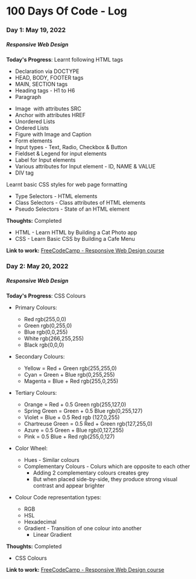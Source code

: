 # 100 Days Of Code - Log

### Day 1: May 19, 2022
##### Responsive Web Design

**Today's Progress**: 
Learnt following HTML tags
- Declaration via DOCTYPE
- HEAD, BODY, FOOTER tags
- MAIN, SECTION tags
- Heading tags - H1 to H6
- Paragraph <P>
- Image <IMG> with attributes SRC
- Anchor <A> with attributes HREF
- Unordered Lists
- Ordered Lists
- Figure with Image and Caption
- Form elements
- Input types - Text, Radio, Checkbox & Button
- Fieldset & Legend for input elements
- Label for Input elements
- Various attributes for Input element - ID, NAME & VALUE
- DIV tag

Learnt basic CSS styles for web page formatting
- Type Selectors - HTML elements
- Class Selectors - Class attributes of HTML elements
- Pseudo Selectors - State of an HTML element

**Thoughts:** Completed 
- HTML - Learn HTML by Building a Cat Photo app
- CSS - Learn Basic CSS by Building a Cafe Menu

**Link to work:** [FreeCodeCamp - Responsive Web Design course](https://www.freecodecamp.org/learn/2022/responsive-web-design)

### Day 2: May 20, 2022
##### Responsive Web Design

**Today's Progress**: CSS Colours
- Primary Colours: 
  - Red rgb(255,0,0)
  - Green rgb(0,255,0)
  - Blue rgb(0,0,255)
  - White rgb(266,255,255)
  - Black rgb(0,0,0)

- Secondary Colours:
  - Yellow = Red + Green  rgb(255,255,0)
  - Cyan = Green + Blue  rgb(0,255,255)
  - Magenta = Blue + Red  rgb(255,0,255)

- Tertiary Colours:
  - Orange = Red + 0.5 Green  rgb(255,127,0)
  - Spring Green = Green + 0.5 Blue rgb(0,255,127)
  - Violet = Blue + 0.5 Red rgb (127,0,255)
  - Chartreuse Green = 0.5 Red + Green  rgb(127,255,0)
  - Azure = 0.5 Green + Blue rgb(0,127,255)
  - Pink = 0.5 Blue + Red rgb(255,0,127)

- Color Wheel:
  - Hues - Similar colours
  - Complementary Colours - Colurs which are opposite to each other 
    - Adding 2 complementary colours creates grey
    - But when placed side-by-side, they produce strong visual contrast and appear brighter

- Colour Code representation types:
  - RGB
  - HSL
  - Hexadecimal
  - Gradient - Transition of one colour into another
    - Linear Gradient



**Thoughts:** Completed 
- CSS Colours

**Link to work:** [FreeCodeCamp - Responsive Web Design course](https://www.freecodecamp.org/learn/2022/responsive-web-design)
